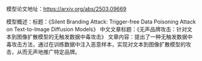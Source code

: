 模型论文地址：https://arxiv.org/abs/2503.09669

模型概述：标题：《Silent Branding Attack: Trigger-free Data Poisoning Attack on Text-to-Image Diffusion Models》
中文文章标题：《无声品牌攻击：针对文本到图像扩散模型的无触发数据中毒攻击》
文章内容：提出了一种无触发数据中毒攻击方法，通过在训练数据中注入恶意样本，实现对文本到图像扩散模型的攻击，从而无声地推广特定品牌。
